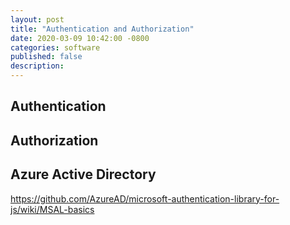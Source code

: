 ```yaml
---
layout: post
title: "Authentication and Authorization"
date: 2020-03-09 10:42:00 -0800
categories: software
published: false
description:
---
```


## Authentication

## Authorization

## Azure Active Directory
https://github.com/AzureAD/microsoft-authentication-library-for-js/wiki/MSAL-basics


